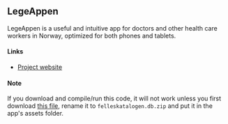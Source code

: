 ## LegeAppen

LegeAppen is a useful and intuitive app for doctors and other health care workers in Norway, optimized for both phones and tablets.

#### Links
* [Project website](http://www.olejon.net/code/mdapp/)

#### Note

If you download and compile/run this code, it will not work unless you first download [this file](http://www.olejon.net/code/mdapp/api/1/felleskatalogen/db/felleskatalogen.full.db.zip), rename it to `felleskatalogen.db.zip` and put it in the app's assets folder.
